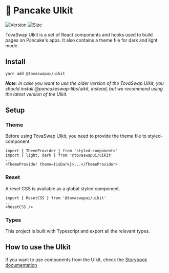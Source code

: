 # 🥞 Pancake UIkit

[![Version](https://img.shields.io/npm/v/@pancakeswap/uikit)](https://www.npmjs.com/package/@tovaswapui/uikit) [![Size](https://img.shields.io/bundlephobia/min/@pancakeswap/uikit)](https://www.npmjs.com/package/@tovaswapui/uikit)

TovaSwap UIkit is a set of React components and hooks used to build pages on Pancake's apps. It also contains a theme file for dark and light mode.

## Install

`yarn add @tovaswapui/uikit`

***Note**: In case you want to use the older version of the TovaSwap UIkit, you should install @pancakeswap-libs/uikit, instead, but we recommend using the latest version of the UIkit.*


## Setup

### Theme

Before using TovaSwap UIkit, you need to provide the theme file to styled-component.

```
import { ThemeProvider } from 'styled-components'
import { light, dark } from '@tovaswapui/uikit'
...
<ThemeProvider theme={isDark}>...</ThemeProvider>
```

### Reset

A reset CSS is available as a global styled component.

```
import { ResetCSS } from '@tovaswapui/uikit'
...
<ResetCSS />
```

### Types

This project is built with Typescript and export all the relevant types.

## How to use the UIkit

If you want to use components from the UIkit, check the [Storybook documentation](https://github.io/)
